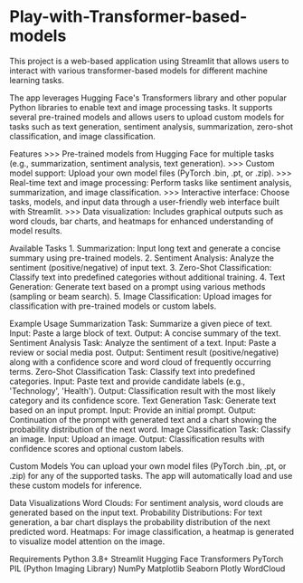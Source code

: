 # Play-with-Transformer-based-models
This project is a web-based application using Streamlit that allows users to interact with various transformer-based models for different machine learning tasks.

The app leverages Hugging Face's Transformers library and other popular Python libraries to enable text and image processing tasks. It supports several pre-trained models and allows users to upload custom models for tasks such as text generation, sentiment analysis, summarization, zero-shot classification, and image classification.

Features
    >>>  Pre-trained models from Hugging Face for multiple tasks (e.g., summarization, sentiment analysis, text generation).
    >>>  Custom model support: Upload your own model files (PyTorch .bin, .pt, or .zip).
    >>>  Real-time text and image processing: Perform tasks like sentiment analysis, summarization, and image classification.
    >>>  Interactive interface: Choose tasks, models, and input data through a user-friendly web interface built with Streamlit.
    >>>  Data visualization: Includes graphical outputs such as word clouds, bar charts, and heatmaps for enhanced understanding of model results.

Available Tasks
    1.  Summarization: Input long text and generate a concise summary using pre-trained models.
    2.  Sentiment Analysis: Analyze the sentiment (positive/negative) of input text.
    3.  Zero-Shot Classification: Classify text into predefined categories without additional training.
    4.  Text Generation: Generate text based on a prompt using various methods (sampling or beam search).
    5.  Image Classification: Upload images for classification with pre-trained models or custom labels.

Example Usage
    Summarization
        Task: Summarize a given piece of text.
        Input: Paste a large block of text.
        Output: A concise summary of the text.
    Sentiment Analysis
        Task: Analyze the sentiment of a text.
        Input: Paste a review or social media post.
        Output: Sentiment result (positive/negative) along with a confidence score and word cloud of frequently occurring terms.
    Zero-Shot Classification
        Task: Classify text into predefined categories.
        Input: Paste text and provide candidate labels (e.g., 'Technology', 'Health').
        Output: Classification result with the most likely category and its confidence score.
    Text Generation
        Task: Generate text based on an input prompt.
        Input: Provide an initial prompt.
        Output: Continuation of the prompt with generated text and a chart showing the probability distribution of the next word.
    Image Classification
        Task: Classify an image.
        Input: Upload an image.
        Output: Classification results with confidence scores and optional custom labels.

Custom Models
    You can upload your own model files (PyTorch .bin, .pt, or .zip) for any of the supported tasks. The app will automatically load and use these custom models for inference.

Data Visualizations
    Word Clouds: For sentiment analysis, word clouds are generated based on the input text.
    Probability Distributions: For text generation, a bar chart displays the probability distribution of the next predicted word.
    Heatmaps: For image classification, a heatmap is generated to visualize model attention on the image.
    
Requirements
    Python 3.8+
    Streamlit
    Hugging Face Transformers
    PyTorch
    PIL (Python Imaging Library)
    NumPy
    Matplotlib
    Seaborn
    Plotly
    WordCloud

